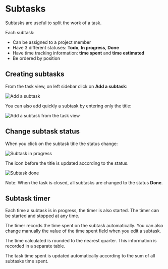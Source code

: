 Subtasks
========

Subtasks are useful to split the work of a task.

Each subtask:

- Can be assigned to a project member
- Have 3 different statuses: **Todo**, **In progress**, **Done**
- Have time tracking information: **time spent** and **time estimated**
- Be ordered by position

Creating subtasks
-----------------

From the task view, on left sidebar click on **Add a subtask**:

![Add a subtask](http://kanboard.net/screenshots/documentation/add-subtask.png)

You can also add quickly a subtask by entering only the title:

![Add a subtask from the task view](http://kanboard.net/screenshots/documentation/add-subtask-shortcut.png)

Change subtask status
---------------------

When you click on the subtask title the status change:

![Subtask in progress](http://kanboard.net/screenshots/documentation/subtask-status-inprogress.png)

The icon before the title is updated according to the status.

![Subtask done](http://kanboard.net/screenshots/documentation/subtask-status-done.png)

Note: When the task is closed, all subtasks are changed to the status **Done**.

Subtask timer
-------------

Each time a subtask is in progress, the timer is also started. The timer can be started and stopped at any time.

The timer records the time spent on the subtask automatically. You can also change manually the value of the time spent field when you edit a subtask.

The time calculated is rounded to the nearest quarter. This information is recorded in a separate table.

The task time spent is updated automatically according to the sum of all subtasks time spent.

